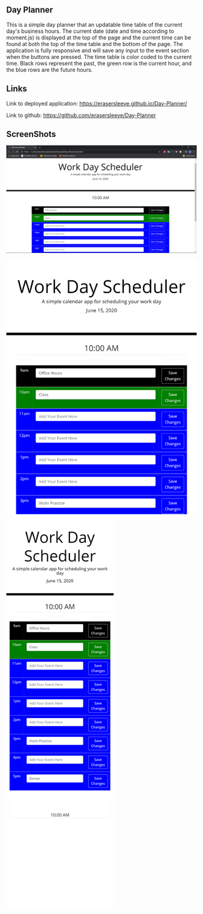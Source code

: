 ## Day Planner
This is a simple day planner that an updatable time table of the current day's business hours. The current date (date and time according to moment.js) is displayed at the top of the page and the current time can be found at both the top of the time table and the bottom of the page. The application is fully responsive and will save any input to the event section when the buttons are pressed. The time table is color coded to the current time. Black rows represent the past, the green row is the current hour, and the blue rows are the future hours.


## Links

Link to deployed application: https://erasersleeve.github.io/Day-Planner/

Link to github: https://github.com/erasersleeve/Day-Planner

## ScreenShots

![1](https://github.com/erasersleeve/Day-Planner/blob/master/Assets/1.png)

![2](https://github.com/erasersleeve/Day-Planner/blob/master/Assets/2.png)

![3](https://github.com/erasersleeve/Day-Planner/blob/master/Assets/3.png)

